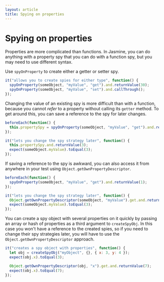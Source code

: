 ```yaml
---
layout: article
title: Spying on properties
---
```


# Spying on properties

Properties are more complicated than functions. In Jasmine, you can do anything with a property spy that you
can do with a function spy, but you may need to use different syntax.

Use `spyOnProperty` to create either a getter or setter spy.

```javascript
it("allows you to create spies for either type", function() {
  spyOnProperty(someObject, "myValue", "get").and.returnValue(30);
  spyOnProperty(someObject, "myValue", "set").and.callThrough();
});
```

Changing the value of an existing spy is more difficult than with a function, because you cannot _refer_ to a property without calling its `getter` method. To get around this, you can save a reference to the spy for later changes.

```javascript
beforeEach(function() {
  this.propertySpy = spyOnProperty(someObject, "myValue", "get").and.returnValue(1);
});

it("lets you change the spy strategy later", function() {
  this.propertySpy.and.returnValue(3);
  expect(someObject.myValue).toEqual(3);
});
```

If saving a reference to the spy is awkward, you can also access it from anywhere in your test using
`Object.getOwnPropertyDescriptor`.

```javascript
beforeEach(function() {
  spyOnProperty(someObject, "myValue", "get").and.returnValue(1);
});

it("lets you change the spy strategy later", function() {
  Object.getOwnPropertyDescriptor(someObject, "myValue").get.and.returnValue(3);
  expect(someObject.myValue).toEqual(3);
});
```

You can create a spy object with several properties on it quickly by passing an array or hash of properties as
a third argument to `createSpyObj`. In this case you won't have a reference to the created spies, so if you
need to change their spy strategies later, you will have to use the `Object.getOwnPropertyDescriptor` approach.

```javascript
it("creates a spy object with properties", function() {
  let obj = createSpyObj("myObject", {}, { x: 3, y: 4 });
  expect(obj.x).toEqual(3);

  Object.getOwnPropertyDescriptor(obj, "x").get.and.returnValue(7);
  expect(obj.x).toEqual(7);
});
```
